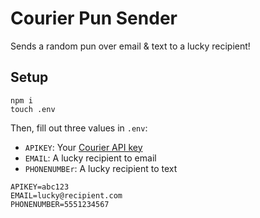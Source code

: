 # Courier Pun Sender

Sends a random pun over email & text to a lucky recipient!

## Setup

```shell
npm i
touch .env
```

Then, fill out three values in `.env`:

- `APIKEY`: Your [Courier API key](https://app.courier.com/settings/api-keys)
- `EMAIL`: A lucky recipient to email
- `PHONENUMBEr`: A lucky recipient to text

```plaintext
APIKEY=abc123
EMAIL=lucky@recipient.com
PHONENUMBER=5551234567
```
